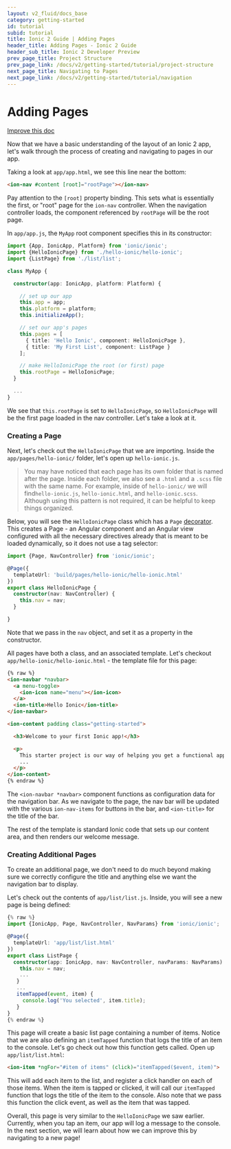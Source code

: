 ```yaml
---
layout: v2_fluid/docs_base
category: getting-started
id: tutorial
subid: tutorial
title: Ionic 2 Guide | Adding Pages
header_title: Adding Pages - Ionic 2 Guide
header_sub_title: Ionic 2 Developer Preview
prev_page_title: Project Structure
prev_page_link: /docs/v2/getting-started/tutorial/project-structure
next_page_title: Navigating to Pages
next_page_link: /docs/v2/getting-started/tutorial/navigation
---
```


<h1 class="title">Adding Pages</h1>

<a class="improve-v2-docs" href='https://github.com/driftyco/ionic-site/edit/master/docs/v2/getting-started/tutorial/adding-pages/index.md'>
  Improve this doc
</a>

Now that we have a basic understanding of the layout of an Ionic 2 app, let's walk through the process of creating and navigating to pages in our app.

Taking a look at `app/app.html`, we see this line near the bottom:

```html
<ion-nav #content [root]="rootPage"></ion-nav>
```

Pay attention to the `[root]` property binding. This sets what is essentially the first, or "root" page for the `ion-nav` controller. When the navigation controller loads, the component referenced by `rootPage` will be the root page.

In `app/app.js`, the `MyApp` root component specifies this in its constructor:

```ts
import {App, IonicApp, Platform} from 'ionic/ionic';
import {HelloIonicPage} from './hello-ionic/hello-ionic';
import {ListPage} from './list/list';

class MyApp {

  constructor(app: IonicApp, platform: Platform) {

    // set up our app
    this.app = app;
    this.platform = platform;
    this.initializeApp();

    // set our app's pages
    this.pages = [
      { title: 'Hello Ionic', component: HelloIonicPage },
      { title: 'My First List', component: ListPage }
    ];

    // make HelloIonicPage the root (or first) page
    this.rootPage = HelloIonicPage;
  }

  ...
}

```

We see that `this.rootPage` is set to `HelloIonicPage`, so `HelloIonicPage` will be the first page loaded in the nav controller. Let's take a look at it.

### Creating a Page

Next, let's check out the `HelloIonicPage` that we are importing. Inside the `app/pages/hello-ionic/` folder, let's open up `hello-ionic.js`.

> You may have noticed that each page has its own folder that is named after the page. Inside each folder, we also see a `.html` and a `.scss` file with the same name. For example, inside of `hello-ionic/` we will find`hello-ionic.js`, `hello-ionic.html`, and `hello-ionic.scss`. Although using this pattern is not required, it can be helpful to keep things organized.


Below, you will see the `HelloIonicPage` class which has a `Page` [decorator](../../../resources/what-is/#decorators). This creates a Page - an Angular component and an Angular view configured with all the necessary directives already that is meant to be loaded dynamically, so it does not use a tag selector:

```ts
import {Page, NavController} from 'ionic/ionic';

@Page({
  templateUrl: 'build/pages/hello-ionic/hello-ionic.html'
})
export class HelloIonicPage {
  constructor(nav: NavController) {
    this.nav = nav;
  }

}
```

Note that we pass in the `nav` object, and set it as a property in the constructor.

All pages have both a class, and an associated template. Let's checkout `app/hello-ionic/hello-ionic.html` - the template file for this page:

```html
{% raw %}
<ion-navbar *navbar>
  <a menu-toggle>
    <ion-icon name="menu"></ion-icon>
  </a>
  <ion-title>Hello Ionic</ion-title>
</ion-navbar>

<ion-content padding class="getting-started">

  <h3>Welcome to your first Ionic app!</h3>

  <p>
    This starter project is our way of helping you get a functional app running in record time.
    ...
  </p>
</ion-content>
{% endraw %}
```

The `<ion-navbar *navbar>` component functions as configuration data for the navigation bar. As we navigate to the page, the nav bar will be updated with the various `ion-nav-items` for buttons in the bar, and `<ion-title>` for the title of the bar.

The rest of the template is standard Ionic code that sets up our content area, and then renders our welcome message.

### Creating Additional Pages

To create an additional page, we don't need to do much beyond making sure we correctly configure the title and anything else we want the navigation bar to display.

Let's check out the contents of `app/list/list.js`. Inside, you will see a new page is being defined:

```ts
{% raw %}
import {IonicApp, Page, NavController, NavParams} from 'ionic/ionic';

@Page({
  templateUrl: 'app/list/list.html'
})
export class ListPage {
  constructor(app: IonicApp, nav: NavController, navParams: NavParams) {
    this.nav = nav;
    ...
   }
   ...
   itemTapped(event, item) {
     console.log('You selected', item.title);
   }
}
{% endraw %}
```

This page will create a basic list page containing a number of items. Notice that we are also defining an `itemTapped` function that logs the title of an item to the console. Let's go check out how this function gets called. Open up `app/list/list.html`:

```html
<ion-item *ngFor="#item of items" (click)="itemTapped($event, item)">
```

This will add each item to the list, and register a click handler on each of those items. When the item is tapped or clicked, it will call our `itemTapped` function that logs the title of the item to the console. Also note that we pass this function the click event, as well as the item that was tapped.

Overall, this page is very similar to the `HelloIonicPage` we saw earlier. Currently, when you tap an item, our app will log a message to the console. In the next section, we will learn about how we can improve this by navigating to a new page!
